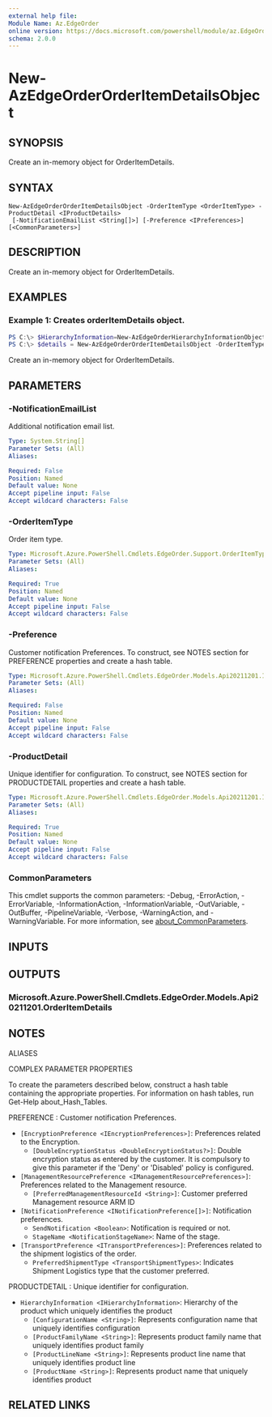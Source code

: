 ```yaml
---
external help file:
Module Name: Az.EdgeOrder
online version: https://docs.microsoft.com/powershell/module/az.EdgeOrder/new-AzEdgeOrderOrderItemDetailsObject
schema: 2.0.0
---
```


# New-AzEdgeOrderOrderItemDetailsObject

## SYNOPSIS
Create an in-memory object for OrderItemDetails.

## SYNTAX

```
New-AzEdgeOrderOrderItemDetailsObject -OrderItemType <OrderItemType> -ProductDetail <IProductDetails>
 [-NotificationEmailList <String[]>] [-Preference <IPreferences>] [<CommonParameters>]
```

## DESCRIPTION
Create an in-memory object for OrderItemDetails.

## EXAMPLES

### Example 1: Creates orderItemDetails object.
```powershell
PS C:\> $HierarchyInformation=New-AzEdgeOrderHierarchyInformationObject -ProductFamilyName "azurestackedge" -ProductLineName "azurestackedge" -ProductName "azurestackedgegpu" -ConfigurationName "EdgeP_High"
PS C:\> $details = New-AzEdgeOrderOrderItemDetailsObject -OrderItemType "Purchase"  -ProductDetail  @{"HierarchyInformation"=$HierarchyInformation}
```

Create an in-memory object for OrderItemDetails.

## PARAMETERS

### -NotificationEmailList
Additional notification email list.

```yaml
Type: System.String[]
Parameter Sets: (All)
Aliases:

Required: False
Position: Named
Default value: None
Accept pipeline input: False
Accept wildcard characters: False
```

### -OrderItemType
Order item type.

```yaml
Type: Microsoft.Azure.PowerShell.Cmdlets.EdgeOrder.Support.OrderItemType
Parameter Sets: (All)
Aliases:

Required: True
Position: Named
Default value: None
Accept pipeline input: False
Accept wildcard characters: False
```

### -Preference
Customer notification Preferences.
To construct, see NOTES section for PREFERENCE properties and create a hash table.

```yaml
Type: Microsoft.Azure.PowerShell.Cmdlets.EdgeOrder.Models.Api20211201.IPreferences
Parameter Sets: (All)
Aliases:

Required: False
Position: Named
Default value: None
Accept pipeline input: False
Accept wildcard characters: False
```

### -ProductDetail
Unique identifier for configuration.
To construct, see NOTES section for PRODUCTDETAIL properties and create a hash table.

```yaml
Type: Microsoft.Azure.PowerShell.Cmdlets.EdgeOrder.Models.Api20211201.IProductDetails
Parameter Sets: (All)
Aliases:

Required: True
Position: Named
Default value: None
Accept pipeline input: False
Accept wildcard characters: False
```

### CommonParameters
This cmdlet supports the common parameters: -Debug, -ErrorAction, -ErrorVariable, -InformationAction, -InformationVariable, -OutVariable, -OutBuffer, -PipelineVariable, -Verbose, -WarningAction, and -WarningVariable. For more information, see [about_CommonParameters](http://go.microsoft.com/fwlink/?LinkID=113216).

## INPUTS

## OUTPUTS

### Microsoft.Azure.PowerShell.Cmdlets.EdgeOrder.Models.Api20211201.OrderItemDetails

## NOTES

ALIASES

COMPLEX PARAMETER PROPERTIES

To create the parameters described below, construct a hash table containing the appropriate properties. For information on hash tables, run Get-Help about_Hash_Tables.


PREFERENCE <IPreferences>: Customer notification Preferences.
  - `[EncryptionPreference <IEncryptionPreferences>]`: Preferences related to the Encryption.
    - `[DoubleEncryptionStatus <DoubleEncryptionStatus?>]`: Double encryption status as entered by the customer. It is compulsory to give this parameter if the 'Deny' or 'Disabled' policy is configured.
  - `[ManagementResourcePreference <IManagementResourcePreferences>]`: Preferences related to the Management resource.
    - `[PreferredManagementResourceId <String>]`: Customer preferred Management resource ARM ID
  - `[NotificationPreference <INotificationPreference[]>]`: Notification preferences.
    - `SendNotification <Boolean>`: Notification is required or not.
    - `StageName <NotificationStageName>`: Name of the stage.
  - `[TransportPreference <ITransportPreferences>]`: Preferences related to the shipment logistics of the order.
    - `PreferredShipmentType <TransportShipmentTypes>`: Indicates Shipment Logistics type that the customer preferred.

PRODUCTDETAIL <IProductDetails>: Unique identifier for configuration.
  - `HierarchyInformation <IHierarchyInformation>`: Hierarchy of the product which uniquely identifies the product
    - `[ConfigurationName <String>]`: Represents configuration name that uniquely identifies configuration
    - `[ProductFamilyName <String>]`: Represents product family name that uniquely identifies product family
    - `[ProductLineName <String>]`: Represents product line name that uniquely identifies product line
    - `[ProductName <String>]`: Represents product name that uniquely identifies product

## RELATED LINKS

